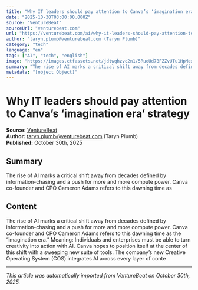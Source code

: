 ```yaml
---
title: "Why IT leaders should pay attention to Canva’s ‘imagination era’ strategy"
date: "2025-10-30T03:00:00.000Z"
source: "VentureBeat"
sourceUrl: "venturebeat.com"
url: "https://venturebeat.com/ai/why-it-leaders-should-pay-attention-to-canvas-imagination-era-strategy"
author: "taryn.plumb@venturebeat.com (Taryn Plumb)"
category: "tech"
language: "en"
tags: ["AI", "tech", "english"]
image: "https://images.ctfassets.net/jdtwqhzvc2n1/5RueUd7BFZZvUTu1HpMex9/651bfe1010eda474b8f737d42e7354ca/Canva.png?w=300&q=30"
summary: "The rise of AI marks a critical shift away from decades defined by information-chasing and a push for more and more compute power. Canva co-founder and CPO Cameron Adams refers to this dawning time as"
metadata: "[object Object]"
---
```


# Why IT leaders should pay attention to Canva’s ‘imagination era’ strategy

**Source:** [VentureBeat](https://venturebeat.com/ai/why-it-leaders-should-pay-attention-to-canvas-imagination-era-strategy)  
**Author:** taryn.plumb@venturebeat.com (Taryn Plumb)  
**Published:** October 30th, 2025  

## Summary

The rise of AI marks a critical shift away from decades defined by information-chasing and a push for more and more compute power. Canva co-founder and CPO Cameron Adams refers to this dawning time as

## Content

The rise of AI marks a critical shift away from decades defined by information-chasing and a push for more and more compute power. Canva co-founder and CPO Cameron Adams refers to this dawning time as the “imagination era.” Meaning: Individuals and enterprises must be able to turn creativity into action with AI. Canva hopes to position itself at the center of this shift with a sweeping new suite of tools. The company’s new Creative Operating System (COS) integrates AI across every layer of conte

---

*This article was automatically imported from VentureBeat on October 30th, 2025.*
